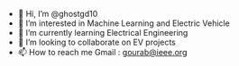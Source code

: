 - 👋 Hi, I’m @ghostgd10
- 👀 I’m interested in Machine Learning and Electric Vehicle
- 🌱 I’m currently learning Electrical Engineering
- 💞️ I’m looking to collaborate on EV projects
- 📫 How to reach me Gmail : gourab@ieee.org

<!---
ghostgd10/ghostgd10 is a ✨ special ✨ repository because its `README.md` (this file) appears on your GitHub profile.
You can click the Preview link to take a look at your changes.
--->
